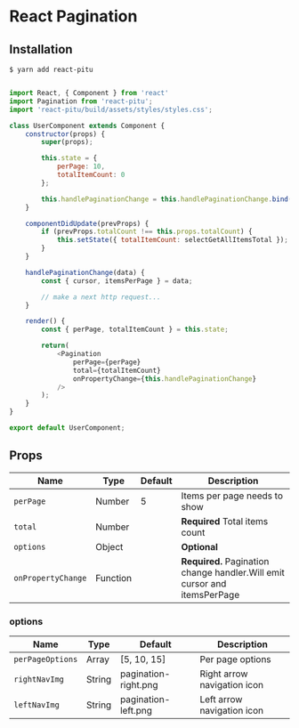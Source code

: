 # React Pagination

## Installation

```
$ yarn add react-pitu
```

```javascript

import React, { Component } from 'react'
import Pagination from 'react-pitu';
import 'react-pitu/build/assets/styles/styles.css';

class UserComponent extends Component {
    constructor(props) {
        super(props);

        this.state = {
            perPage: 10,
            totalItemCount: 0
        };

        this.handlePaginationChange = this.handlePaginationChange.bind(this);
    }

    componentDidUpdate(prevProps) {
        if (prevProps.totalCount !== this.props.totalCount) {
            this.setState({ totalItemCount: selectGetAllItemsTotal });
        }
    }

    handlePaginationChange(data) {
        const { cursor, itemsPerPage } = data;

        // make a next http request...
    }

    render() {
        const { perPage, totalItemCount } = this.state;

        return(
            <Pagination
                perPage={perPage}
                total={totalItemCount}
                onPropertyChange={this.handlePaginationChange}
            />
        );
    }
}

export default UserComponent;

```
## Props

Name | Type | Default | Description
--- | --- | --- | --- |
`perPage` | Number | 5 | Items per page needs to show
`total` | Number | | **Required** Total items count
`options` | Object | | **Optional**
`onPropertyChange` | Function | | **Required.** Pagination change handler.Will emit cursor and itemsPerPage

### options

Name | Type | Default | Description
--- | --- | --- | --- |
`perPageOptions` | Array | [5, 10, 15] | Per page options
`rightNavImg` | String | pagination-right.png | Right arrow navigation icon
`leftNavImg` | String | pagination-left.png | Left arrow navigation icon